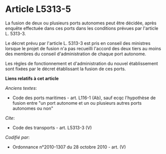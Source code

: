 # Article L5313-5

La fusion de deux ou plusieurs ports autonomes peut être décidée, après enquête effectuée dans ces ports dans les conditions
prévues par l'article L. 5313-3. 

Le décret prévu par l'article L. 5313-3 est pris en conseil des ministres lorsque le projet de fusion n'a pas recueilli
l'accord des deux tiers au moins des membres du conseil d'administration de chaque port autonome. 

Les règles de fonctionnement et d'administration du nouvel établissement sont fixées par le décret établissant la fusion de
ces ports.

**Liens relatifs à cet article**

_Anciens textes_:

  - Code des ports maritimes - art. L116-1 (Ab), sauf ecqc l'hypothèse de fusion entre "un port autonome et un ou plusieurs autres ports autonomes ou non"

_Cite_:

  - Code des transports - art. L5313-3 (V)

_Codifié par_:

  - Ordonnance n°2010-1307 du 28 octobre 2010 - art. (V)
